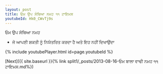 ```yaml
---
layout: post
title: ਓਮ ਉਪ ਸੰਥਿਆ ਨਮਹ ੧੧ ਟਾਇਮਸ
youtubeId: Hk0_CWvTj9s
---
```

 
 
 ਓਮ ਉਪ ਸੰਥਿਆ ਨਮਹ  
 
 -  ਜੋ ਆਪਣੀ ਸ਼ਕਤੀ ਨੂੰ ਨਿਯੰਤਰਿਤ ਕਰਦਾ ਹੈ ਅਤੇ ਇਹ ਨਹੀਂ ਦਿਖਾਉਂਦਾ 
 
  
 
  
 
 
 
 
 
 


{% include youtubePlayer.html id=page.youtubeId %}
 
[Next]({{ site.baseurl }}{% link  split1/_posts/2013-08-16-ਓਮ ਬਾਲਾ ਵਾਢੀ ਨਮਹ ੧੧ ਟਾਇਮਸ.md%})
 
